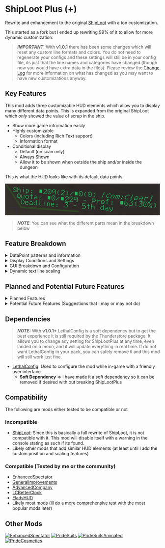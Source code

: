 # ShipLoot Plus (+)
Rewrite and enhancement to the original [ShipLoot](https://thunderstore.io/c/lethal-company/p/tinyhoot/ShipLoot/) with a ton customization.

This started as a fork but I ended up rewriting 99% of it to allow for more dynamic customization.

> **_IMPORTANT_**: With **v1.0.1** there has been some changes which will reset any custom line formats and colors. You do not need to regenerate your configs and these settings will still be in your config file, its just that the line names and categories have changed (though now you would have extra data in the files). Please review the [Change Log](https://thunderstore.io/c/lethal-company/p/PXC/ShipLootPlus/changelog/) for more information on what has changed as you may want to have new customizations anyway.

## Key Features
This mod adds three customizable HUD elements which allow you to display many different data points. This is expanded from the original ShipLoot which _only_ showed the value of scrap in the ship.

- Show more game information easily
- Highly customizable
  - Colors (including Rich Text support)
  - Information format
- Conditional display
  - Default (on scan only)
  - Always Shown
  - Allow it to be shown when outside the ship and/or inside the dungeon

This is what the HUD looks like with its default data points.

![](https://github.com/ProfX66/ShipLootPlus/blob/main/Assets/SLP-DefaultLayout.png?raw=true)
> **_NOTE_**: You can see what the different parts mean in the breakdown below

## Feature Breakdown

<details>
  <summary>DataPoint patterns and information</summary>
  
  Below are the full list of what I call "DataPoints", essentially these DataPoints are basically replaced in the format string with the corresponding information from the game

  ```cfg
    %ShipLootValue%      = Value of all scrap on the ship
    %MoonLootValue%      = Value of all scrap on the moon (excluding the ship)
    %AllLootValue%       = Value of all scrap (ship and moon)
    %ShipLootCount%      = Count of scrap items in the ship (excluding the moon)
    %MoonLootCount%      = Count of scrap items on the moon (excluding the ship)
    %AllLootCount%       = Count of scrap items (ship and moon)
    %FulfilledValue%     = Value of turned in scrap for quota
    %QuotaValue%         = Value of current quota
    %CompanyRate%        = Current company buy rate
    %ExpectedProfit%     = Expected profit from scap on ship at current company buy rate
    %Deadline%           = Days until quota is due
    %DeadlineWithColors% = Quota deadline in days but changes colors based on value (color thresholds will be customizable in the future)
    %DayNumber%          = Integer of days in the ship/save (E.g. 1, 3 ,10)
    %DayNumberHuman%     = Human friendly days in the ship/save (E.g. 1st, 3rd, 10th)
    %Weather%            = Current moons weather full name
    %WeatherShort%       = Current moons weather short name (Default is first 3 characters)
    %MoonLongName%       = Current moons full name
    %MoonShortName%      = Current moons short name (Default is first 3 characters)
  ```

  ### Example Breakdown
  Default Lines:

  ```
  Ship: $%ShipLootValue%(%ShipLootCount%)/$%MoonLootValue%(%MoonLootCount%) [%MoonShortName%:%Weather%]
  Quota: $%FulfilledValue%/$%QuotaValue% - Prof: $%ExpectedProfit%(%CompanyRate%%)
  Deadline: %Deadline% - %DayNumberHuman% day
  ```

  Translated Lines:

  ```
  Ship: $209(2)/$0(0) [Com:Clear]
  Quota: $0/$229 - Prof: $63(30%)
  Deadline: 3 - 5th day
  ```

  ### Rich Text Support
  You can introduce further customizations inline with your formats.

  Here are some resources to understand Rich Text and what tags are available (not every tag will work as the font that the game uses lacks some support)
  - [Style text with rich text tags](https://docs.unity3d.com/Manual/UIE-rich-text-tags.html)
  - [Supported rich text tags](https://docs.unity3d.com/Manual/UIE-supported-tags.html)

  Inline Rich Text formatting will override the text color for the specific word or DataPoint in the line, they are applied after the text line color configuration.

  ![](https://github.com/ProfX66/ShipLootPlus/blob/main/Assets/SLP-DefaultLayout-Color-RichText.png?raw=true)

  The ```%DeadlineWithColors%``` DataPoint uses this internally to change the color of the deadline day number from Green (2+ days) => Orange (1 day) => Red (0 days)

  ![](https://github.com/ProfX66/ShipLootPlus/blob/main/Assets/SLP-DefaultLayout-ColorDeadline-2Plus.png?raw=true)
  ![](https://github.com/ProfX66/ShipLootPlus/blob/main/Assets/SLP-DefaultLayout-ColorDeadline-1.png?raw=true)
  ![](https://github.com/ProfX66/ShipLootPlus/blob/main/Assets/SLP-DefaultLayout-ColorDeadline-0.png?raw=true)

  ### Configuration

  <details>
    <summary>Text Line Format Configuration</summary>

  ```cfg
    [Line #1]
    ## Line #1 text format.
    ## [Lists each DataPoint but omitted here for space reasons]
    # Setting type: String
    # Default value: Ship: $%ShipLootValue%(%ShipLootCount%)/$%MoonLootValue%(%MoonLootCount%)
    Format = Ship: $%ShipLootValue%(%ShipLootCount%)/$%MoonLootValue%(%MoonLootCount%) - $%InventoryLootValue%(%InventoryLootCount%)

    [Line #2]
    ## Line #2 text format.
    ## [Lists each DataPoint but omitted here for space reasons]
    # Setting type: String
    # Default value: Ship: Quota: $%FulfilledValue%/$%QuotaValue% - $%ExpectedProfit%(%CompanyRate%%)
    Format = Quota: $%FulfilledValue%/$%QuotaValue% - $%ExpectedProfit%(%CompanyRate%%)

    [Line #3]
    ## Line #3 text format.
    ## [Lists each DataPoint but omitted here for space reasons]
    # Setting type: String
    # Default value: Deadline: %Deadline% - %DayNumberHuman% day
    Format = Deadline: %DeadlineWithColors% - %DayNumberHuman% day (%Weather%)
  ```

  ![](https://github.com/ProfX66/ShipLootPlus/blob/main/Assets/SLP-LethalConfig-DataPoints.png?raw=true)
  > **NOTE**: The available data points show in the right panel in LethalConfig

  </details>

---

</details>

<details>
  <summary>Display Conditions and Settings</summary>
  
  There are several conditions which change when or how the GUI is shown.

  #### [_Always Show_]
  This setting basically makes it so that the GUI will always be shown to the user and will updated data in real time

  <details>
    <summary>Configuration</summary>

  ```cfg
    ## Should the hud elements be decoupled from the scanner? (Meaning it will always be shown on screen)
    # Setting type: Boolean
    # Default value: false
    Always Show = false
  ```

  </details>

  #### [_Allow Outside_]
  Enables or Disables the GUI from being seen when Outside (not in the ship and not in the dungeon)

  <details>
    <summary>Configuration</summary>

  ```cfg
    ## Should the scanner hud be shown when scanning outside the ship?
    # Setting type: Boolean
    # Default value: false
    Allow Outside = false
  ```

  </details>

  #### [_Allow Inside_]
  Enables or Disables the GUI from being seen when inside the dungeon

  <details>
    <summary>Configuration</summary>

  ```cfg
    ## Should the scanner hud be shown when scanning inside the dungeon?
    # Setting type: Boolean
    # Default value: false
    Allow Inside Dungeon = false
  ```

  </details>

  #### [_Display Duration (On Scan)_]
  Sets the timeout for the GUI when a scan is initiated

  <details>
    <summary>Configuration</summary>

  ```cfg
    ## How long in seconds should the items stay on screen. (This is ignored if Always Show is true)
    # Setting type: Single
    # Default value: 5
    Display Duration = 5
  ```

  </details>

---

</details>

<details>
  <summary>GUI Breakdown and Configuration</summary>
  
  The GUI consists of 4 elements, a Line Graphic and three Text fields. Each one has some common configurations

  #### [_Line Graphic_]
  This element is used to frame the data on the screen.

  <details>
    <summary>Enable/Disable: Line Graphic</summary>

  ```cfg
    ## Shows the line element
    # Setting type: Boolean
    # Default value: true
    Show Line = true
  ```

  </details>

  <details>
    <summary>Color: Line Graphic</summary>

  > **_NOTE:_** Uses standard HTML Hexadecimal color codes (Can be with or with out the # sign)

  ```cfg
    ## Line color (hex code)
    # Setting type: String
    # Default value: 2D5122
    Line Color = 2D5122
  ```

  </details>

  #### [_All Caps_]
  Force all text to be capitalized.

  <details>
    <summary>Enable/Disable: All Caps</summary>

  ```cfg
    ## Should text be in all caps?
    # Setting type: Boolean
    # Default value: false
    All Caps = false
  ```

  </details>

  #### [_Short Character Count_]
  This is the amount of characters to return for the various "Short" data point variants

  <details>
    <summary>Short Character Count</summary>

  ```cfg
    ## How many characters to show for the following data points:
    ## 
    ## %WeatherShort%
    ## Current moons weather (short name)
    ## 
    ## %MoonShortName%
    ## Current moons short name
    ## 
    ## 
    # Setting type: Int32
    # Default value: 3
    Short Character Count = 3
  ```

  </details>

  > **NOTE**: "Experimentation" becomes "Exp"

  #### [_Text Line #1_]
  This is the first (top) text line element

  <details>
    <summary>Enable/Disable: Text Line</summary>

  ```cfg
    ## Shows Line #1 on the hud.
    # Setting type: Boolean
    # Default value: true
    Show = true
  ```

  </details>

  <details>
    <summary>Color: Text Line</summary>

  > **_NOTE:_** Uses standard HTML Hexadecimal color codes (Can be with or with out the # sign)

  ```cfg
    ## Line #1 text color. (hex code)
    # Setting type: String
    # Default value: 19D56C
    Color = 19D56C
  ```

  </details>

#### [_Text Line #2_]
  This is the second (middle) text line element

  <details>
    <summary>Enable/Disable: Text Line</summary>

  ```cfg
    ## Shows Line #2 on the hud.
    # Setting type: Boolean
    # Default value: true
    Show = true
  ```

  </details>

  <details>
    <summary>Color: Text Line</summary>

  > **_NOTE:_** Uses standard HTML Hexadecimal color codes (Can be with or with out the # sign)

  ```cfg
    ## Line #2 text color. (hex code)
    # Setting type: String
    # Default value: 19D56C
    Color = 19D56C
  ```

  </details>

  #### [_Text Line #3_]
  This is the last (bottom) text line element

  <details>
    <summary>Enable/Disable: Text Line</summary>

  ```cfg
    ## Shows Line #3 on the hud.
    # Setting type: Boolean
    # Default value: true
    Show = true
  ```

  </details>

  <details>
    <summary>Color: Text Line</summary>

  > **_NOTE:_** Uses standard HTML Hexadecimal color codes (Can be with or with out the # sign)

  ```cfg
    ## Line #3 text color. (hex code)
    # Setting type: String
    # Default value: 19D56C
    Color = 19D56C
  ```

  </details>

  #### Custom Colors Example
  ![](https://github.com/ProfX66/ShipLootPlus/blob/main/Assets/SLP-DefaultLayout-Color.png?raw=true)

  #### All Caps Example
  ![](https://github.com/ProfX66/ShipLootPlus/blob/main/Assets/SLP-DefaultLayout-Caps.png?raw=true)

---

</details>

<details>
  <summary>Dynamic text line scaling</summary>
  
  The default layout is three lines of custom data, but sometimes that may be too much information, so you can disable any or all text lines if you want.

  Since disabling them would normally mean a gap with whitespace, I built in dynamic scaling so that it will scale up the text lines based on how many are enabled. The only down side to this is it gives you less characters per line.

![](https://github.com/ProfX66/ShipLootPlus/blob/main/Assets/SLP-Scaling-2Line.png?raw=true)

> **NOTE**: If the line is too long it will be truncated with ellipses

![](https://github.com/ProfX66/ShipLootPlus/blob/main/Assets/SLP-Scaling-1Line.png?raw=true)

> **NOTE**: This is the closest to the original ShipLoot

  Alternatively you could just disable the Line Graphic and set the Format for the line you don't want to see to an empty string (blank) to keep the original scale.

![](https://github.com/ProfX66/ShipLootPlus/blob/main/Assets/SLP-CustomLayout-BlankLine2.png?raw=true)

---

</details>

## Planned and Potential Future Features

<details>
  <summary>Planned Features</summary>

  - Expand what data is able to be set in each line
    - [_**x**_] Ship scrap count
    - [_**x**_] Moon scrap value and count
    - [_**x**_] All scrap (ship + moon) value and count
    - [_**x**_] Color coded deadline (change text color based on value, 0 = red, 1 = orange, 2+ = green)
    - [_**x**_] Number of days in the ship(save)
    - [_**x**_] Same as above but human friendly format (1st, 3rd, 10th, etc.)
    - [_**x**_] Expected profit (scrap value - quota * buy rate)
    - [_**x**_] Total Value of scrap in player inventory
    - [ ] scrap value to meet profit
    - [_**x**_] Company buying percentage
    - [_**x**_] Weather
    - [ ] Probably more...
  - [_**x**_] Refactor the code to be more dynamic and reliable
  - [_**x**_] Optimize scrap calculation methods for performance
  - [_**x**_] Option to disable the bounding line entirely
  - [_**x**_] Option to make the HUD elements not tied to scanning so they are always shown
    - [_**x**_] Make this honor the allow outside setting, if not allowed outside then only always show while on the ship
  - [_**x**_] Enable Rich Text support for each text field (override text formatting and color for specific elements instead of just the whole line)
  - [ ] Option to change the HUD elements position (so it could be moved anywhere on screen)
    - [ ] Once this is working, remove the original ShipLoot incompatibility (so both could be ran together if desired)
  - [ ] Option to change the HUD elements size/scaling (so it can be resized as well)
  - [ ] Option to customize the color coded deadline colors and thresholds
  - [_**x**_] Configurable timeout so you can customize how long it shows
  - [_**x**_] Expand the width of the text elements so more data can be shown before it truncates
  - [ ] Expand the amount of lines that can be enabled (from a default of 3, up to 5) with auto scaling
  - [_**x**_] Remove the "Position" drop down as its not needed since any data can be set on any line
  - [_**x**_] Rename the different line names from [Ship, Quota, Days left] => [Line1, Line2, Line3, etc]
  - [_**x**_] Make LethalConfig a soft dependency in the plugin so it can be uninstalled and ShipLootPlus still be functional

</details>

<details>
  <summary>Potential Future Features (Suggestions that I may or may not do)</summary>

  - Add an additional hud element that allows you to see the exact scrap list and which items you need to make quota (would be disabled by default)
    - Make this new HUD element position configurable
    - Make this new HUD element scale configurable
  - Add the ability to send data updates to a configurable websocket endpoint via serialized json (would be disabled by default)
  
</details>

## Dependencies
> **_NOTE:_** With **v1.0.1+** LethalConfig is a soft dependency but to get the best experience it is still required by the Thunderstore package. It allows you to change any setting for ShipLootPlus at any time, even landed on a moon, and it will update everything in real time. If do not want LethalConfig in your pack, you can safely remove it and this mod will still work just fine.

- [LethalConfig](https://thunderstore.io/c/lethal-company/p/AinaVT/LethalConfig/): Used to configure the mod while in-game with a friendly user interface
  - **Soft Dependency** => I have made it a soft dependency so it can be removed if desired with out breaking ShipLootPlus

## Compatibility
The following are mods either tested to be compatible or not

### Incompatible
- [ShipLoot](https://thunderstore.io/c/lethal-company/p/tinyhoot/ShipLoot/): Since this is basically a full rewrite of ShipLoot, it is not compatible with it. This mod will disable itself with a warning in the console stating as such if its found.
- Likely other mods that add similar HUD elements (at least until I add the custom position and scaling features)

### Compatible (Tested by me or the community)
- [EnhancedSpectator](https://thunderstore.io/c/lethal-company/p/PXC/EnhancedSpectator/)
- [GeneralImprovements](https://thunderstore.io/c/lethal-company/p/ShaosilGaming/GeneralImprovements/)
- [AdvancedCompany](https://thunderstore.io/c/lethal-company/p/PotatoePet/AdvancedCompany/)
- [LCBetterClock](https://thunderstore.io/c/lethal-company/p/BlueAmulet/LCBetterClock/)
- [EladsHUD](https://thunderstore.io/c/lethal-company/p/EladNLG/EladsHUD//)
- Likely most mods (ill do a more comprehensive test with the most popular mods later)

## Other Mods
[![EnhancedSpectator](https://gcdn.thunderstore.io/live/repository/icons/PXC-EnhancedSpectator-1.0.2.png.128x128_q95.png 'EnhancedSpectator')](https://thunderstore.io/c/lethal-company/p/PXC/EnhancedSpectator/)
[![PrideSuits](https://gcdn.thunderstore.io/live/repository/icons/PXC-PrideSuits-1.0.2.png.128x128_q95.jpg 'PrideSuits')](https://thunderstore.io/c/lethal-company/p/PXC/PrideSuits/)
[![PrideSuitsAnimated](https://gcdn.thunderstore.io/live/repository/icons/PXC-PrideSuitsAnimated-1.0.1.png.128x128_q95.jpg 'PrideSuitsAnimated')](https://thunderstore.io/c/lethal-company/p/PXC/PrideSuitsAnimated/)
[![PrideCosmetics](https://gcdn.thunderstore.io/live/repository/icons/PXC-PrideCosmetics-1.0.2.png.128x128_q95.png 'PrideCosmetics')](https://thunderstore.io/c/lethal-company/p/PXC/PrideCosmetics/)